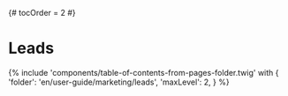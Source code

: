 {# tocOrder = 2 #}

# Leads

{% include 'components/table-of-contents-from-pages-folder.twig' with {
  'folder': 'en/user-guide/marketing/leads',
  'maxLevel': 2,
} %}
